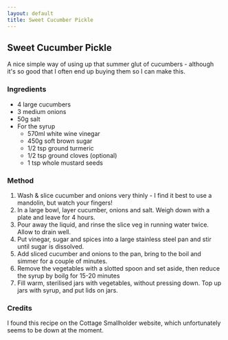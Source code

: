 ```yaml
---
layout: default
title: Sweet Cucumber Pickle
---
```

## Sweet Cucumber Pickle

A nice simple way of using up that summer glut of cucumbers - although it's so good that I often end up buying them so I can make this.

### Ingredients
* 4 large cucumbers 
* 3 medium onions 
* 50g salt 
* For the syrup
  * 570ml white wine vinegar 
  * 450g soft brown sugar 
  * 1/2 tsp ground turmeric 
  * 1/2 tsp ground cloves (optional) 
  * 1 tsp whole mustard seeds 

### Method
1. Wash & slice cucumber and onions very thinly - I find it best to use a mandolin, but watch your fingers!
2. In a large bowl, layer cucumber, onions and salt. Weigh down with a plate and leave for 4 hours.
3. Pour away the liquid, and rinse the slice veg in running water twice. Allow to drain well.
4. Put vinegar, sugar and spices into a large stainless steel pan and stir until sugar is dissolved.
5. Add sliced cucumber and onions to the pan, bring to the boil and simmer for a couple of minutes.
6. Remove the vegetables with a slotted spoon and set aside, then reduce the syrup by boilg for 15-20 minutes
7. Fill warm, sterilised jars with vegetables, without pressing down. Top up jars with syrup, and put lids on jars.

### Credits
I found this recipe on the Cottage Smallholder website, which unfortunately seems to be down at the moment.
